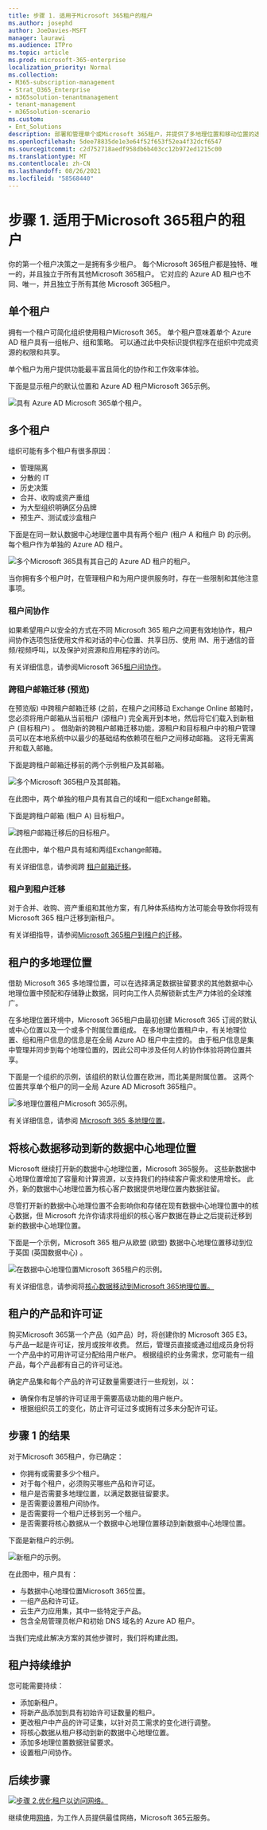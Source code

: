 ```yaml
---
title: 步骤 1. 适用于Microsoft 365租户的租户
ms.author: josephd
author: JoeDavies-MSFT
manager: laurawi
ms.audience: ITPro
ms.topic: article
ms.prod: microsoft-365-enterprise
localization_priority: Normal
ms.collection:
- M365-subscription-management
- Strat_O365_Enterprise
- m365solution-tenantmanagement
- tenant-management
- m365solution-scenario
ms.custom:
- Ent_Solutions
description: 部署和管理单个或Microsoft 365租户，并提供了多地理位置和移动位置的选项。
ms.openlocfilehash: 5dee78835de1e3e64f52f653f52ea4f32dcf6547
ms.sourcegitcommit: c2d752718aedf958db6b403cc12b972ed1215c00
ms.translationtype: MT
ms.contentlocale: zh-CN
ms.lasthandoff: 08/26/2021
ms.locfileid: "58568440"
---
```

# <a name="step-1-your-microsoft-365-for-enterprise-tenants"></a>步骤 1. 适用于Microsoft 365租户的租户

你的第一个租户决策之一是拥有多少租户。 每个Microsoft 365租户都是独特、唯一的，并且独立于所有其他Microsoft 365租户。 它对应的 Azure AD 租户也不同、唯一，并且独立于所有其他 Microsoft 365租户。

## <a name="single-tenant"></a>单个租户
拥有一个租户可简化组织使用租户Microsoft 365。 单个租户意味着单个 Azure AD 租户具有一组帐户、组和策略。 可以通过此中央标识提供程序在组织中完成资源的权限和共享。

单个租户为用户提供功能最丰富且简化的协作和工作效率体验。

下面是显示租户的默认位置和 Azure AD 租户Microsoft 365示例。

![具有 Azure AD Microsoft 365单个租户。](../media/tenant-management-overview/tenant-management-example-tenant.png)

## <a name="multiple-tenants"></a>多个租户

组织可能有多个租户有很多原因：

- 管理隔离
- 分散的 IT
- 历史决策
- 合并、收购或资产重组
- 为大型组织明确区分品牌
- 预生产、测试或沙盒租户

下面是在同一默认数据中心地理位置中具有两个租户 (租户 A 和租户 B) 的示例。 每个租户作为单独的 Azure AD 租户。

![多个Microsoft 365具有其自己的 Azure AD 租户的租户。](../media/tenant-management-overview/tenant-management-example-multi-tenant.png)

当你拥有多个租户时，在管理租户和为用户提供服务时，存在一些限制和其他注意事项。

### <a name="inter-tenant-collaboration"></a>租户间协作

如果希望用户以安全的方式在不同 Microsoft 365 租户之间更有效地协作，租户间协作选项包括使用文件和对话的中心位置、共享日历、使用 IM、用于通信的音频/视频呼叫，以及保护对资源和应用程序的访问。

有关详细信息，请参阅Microsoft 365[租户间协作](../enterprise/microsoft-365-inter-tenant-collaboration.md)。

### <a name="cross-tenant-mailbox-migration-preview"></a>跨租户邮箱迁移 (预览) 

在预览版) 中跨租户邮箱迁移 (之前，在租户之间移动 Exchange Online 邮箱时，您必须将用户邮箱从当前租户 (源租户) 完全离开到本地，然后将它们载入到新租户 (目标租户) 。 借助新的跨租户邮箱迁移功能，源租户和目标租户中的租户管理员可以在本地系统中以最少的基础结构依赖项在租户之间移动邮箱。 这将无需离开和载入邮箱。

下面是跨租户邮箱迁移前的两个示例租户及其邮箱。

![多个Microsoft 365租户及其邮箱。](../media/tenant-management-overview/tenant-management-cross-tenant-mailbox-before.png)

在此图中，两个单独的租户具有其自己的域和一组Exchange邮箱。

下面是跨租户邮箱 (租户 A) 目标租户。

![跨租户邮箱迁移后的目标租户。](../media/tenant-management-overview/tenant-management-cross-tenant-mailbox-after.png)

在此图中，单个租户具有域和两组Exchange邮箱。

有关详细信息，请参阅跨 [租户邮箱迁移](../enterprise/cross-tenant-mailbox-migration.md)。

### <a name="tenant-to-tenant-migrations"></a>租户到租户迁移

对于合并、收购、资产重组和其他方案，有几种体系结构方法可能会导致你将现有 Microsoft 365 租户迁移到新租户。 

有关详细指导，请参阅[Microsoft 365租户到租户的迁移](../enterprise/microsoft-365-tenant-to-tenant-migrations.md)。

## <a name="multi-geo-for-a-tenant"></a>租户的多地理位置

借助 Microsoft 365 多地理位置，可以在选择满足数据驻留要求的其他数据中心地理位置中预配和存储静止数据，同时向工作人员解锁新式生产力体验的全球推广。

在多地理位置环境中，Microsoft 365租户由最初创建 Microsoft 365 订阅的默认或中心位置以及一个或多个附属位置组成。 在多地理位置租户中，有关地理位置、组和用户信息的信息是在全局 Azure AD 租户中主控的。 由于租户信息是集中管理并同步到每个地理位置的，因此公司中涉及任何人的协作体验将跨位置共享。

下面是一个组织的示例，该组织的默认位置在欧洲，而北美是附属位置。 这两个位置共享单个租户的同一全局 Azure AD Microsoft 365租户。

![多地理位置租户Microsoft 365示例。](../media/tenant-management-overview/tenant-management-example-multi-geo.png)

有关详细信息，请参阅 [Microsoft 365 多地理位置](../enterprise/microsoft-365-multi-geo.md)。

## <a name="moving-core-data-to-a-new-datacenter-geo"></a>将核心数据移动到新的数据中心地理位置

Microsoft 继续打开新的数据中心地理位置，Microsoft 365服务。 这些新数据中心地理位置增加了容量和计算资源，以支持我们的持续客户需求和使用增长。 此外，新的数据中心地理位置为核心客户数据提供地理位置内数据驻留。

尽管打开新的数据中心地理位置不会影响你和存储在现有数据中心地理位置中的核心数据，但 Microsoft 允许你请求将组织的核心客户数据在静止之后提前迁移到新的数据中心地理位置。

下面是一个示例，Microsoft 365 租户从欧盟 (欧盟) 数据中心地理位置移动到位于英国 (英国数据中心) 。

![在数据中心地理位置Microsoft 365租户的示例。](../media/tenant-management-overview/tenant-management-example-tenant-move.png)

有关详细信息，请参阅将[核心数据移动到Microsoft 365地理位置。](../enterprise/moving-data-to-new-datacenter-geos.md)

## <a name="products-and-licenses-for-a-tenant"></a>租户的产品和许可证

购买Microsoft 365第一个产品（如产品）时，将创建你的 Microsoft 365 E3。 与产品一起是许可证，按月或按年收费。 然后，管理员直接或通过组成员身份将一个产品中的可用许可证分配给用户帐户。 根据组织的业务需求，您可能有一组产品，每个产品都有自己的许可证池。 

确定产品集和每个产品的许可证数量需要进行一些规划，以：

- 确保你有足够的许可证用于需要高级功能的用户帐户。
- 根据组织员工的变化，防止许可证过多或拥有过多未分配许可证。


## <a name="results-of-step-1"></a>步骤 1 的结果

对于Microsoft 365租户，你已确定：

- 你拥有或需要多少个租户。
- 对于每个租户，必须购买哪些产品和许可证。
- 租户是否需要多地理位置，以满足数据驻留要求。
- 是否需要设置租户间协作。
- 是否需要将一个租户迁移到另一个租户。
- 是否需要将核心数据从一个数据中心地理位置移动到新数据中心地理位置。

下面是新租户的示例。

![新租户的示例。](../media/tenant-management-overview/tenant-management-tenant-build-step1.png)

在此图中，租户具有：

- 与数据中心地理位置Microsoft 365位置。
- 一组产品和许可证。
- 云生产力应用集，其中一些特定于产品。
- 包含全局管理员帐户和初始 DNS 域名的 Azure AD 租户。

当我们完成此解决方案的其他步骤时，我们将构建此图。

## <a name="ongoing-maintenance-for-tenants"></a>租户持续维护

您可能需要持续：

- 添加新租户。
- 将新产品添加到具有初始许可证数量的租户。
- 更改租户中产品的许可证集，以针对员工需求的变化进行调整。
- 将核心数据从租户移动到新的数据中心地理位置。
- 添加多地理位置数据驻留要求。
- 设置租户间协作。

## <a name="next-step"></a>后续步骤

[![步骤 2.优化租户以访问网络。](../media/tenant-management-overview/tenant-management-step-grid-networking.png)](tenant-management-networking.md)

继续使用[网络](tenant-management-networking.md)，为工作人员提供最佳网络，Microsoft 365云服务。
